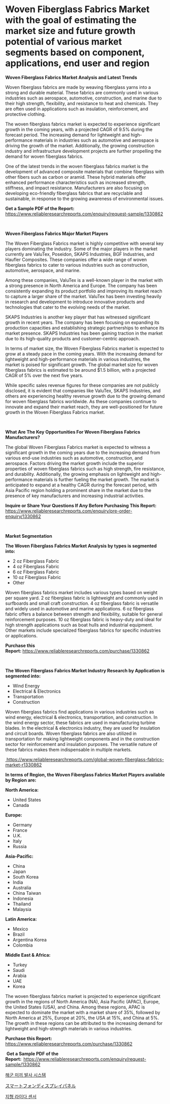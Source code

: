 <p><h1>Woven Fiberglass Fabrics Market with the goal of estimating the market size and future growth potential of various market segments based on component, applications, end user and region</h1></p><p><strong>Woven Fiberglass Fabrics Market Analysis and Latest Trends</strong></p>
<p><p>Woven fiberglass fabrics are made by weaving fiberglass yarns into a strong and durable material. These fabrics are commonly used in various industries such as aerospace, automotive, construction, and marine due to their high strength, flexibility, and resistance to heat and chemicals. They are often used in applications such as insulation, reinforcement, and protective clothing.</p><p>The woven fiberglass fabrics market is expected to experience significant growth in the coming years, with a projected CAGR of 9.5% during the forecast period. The increasing demand for lightweight and high-performance materials in industries such as automotive and aerospace is driving the growth of the market. Additionally, the growing construction industry and infrastructure development projects are further propelling the demand for woven fiberglass fabrics.</p><p>One of the latest trends in the woven fiberglass fabrics market is the development of advanced composite materials that combine fiberglass with other fibers such as carbon or aramid. These hybrid materials offer enhanced performance characteristics such as increased strength, stiffness, and impact resistance. Manufacturers are also focusing on developing eco-friendly fiberglass fabrics that are recyclable and sustainable, in response to the growing awareness of environmental issues.</p></p>
<p><strong>Get a Sample PDF of the Report:&nbsp;</strong> <a href="https://www.reliableresearchreports.com/enquiry/request-sample/1330862">https://www.reliableresearchreports.com/enquiry/request-sample/1330862</a></p>
<p>&nbsp;</p>
<p><strong>Woven Fiberglass Fabrics Major Market Players</strong></p>
<p><p>The Woven Fiberglass Fabrics market is highly competitive with several key players dominating the industry. Some of the major players in the market currently are ValuTex, Poseidon, SKAPS Industries, BGF Industries, and Haufler Composites. These companies offer a wide range of woven fiberglass fabrics to cater to various industries such as construction, automotive, aerospace, and marine.</p><p>Among these companies, ValuTex is a well-known player in the market with a strong presence in North America and Europe. The company has been consistently expanding its product portfolio and improving its market reach to capture a larger share of the market. ValuTex has been investing heavily in research and development to introduce innovative products and technologies that cater to the evolving needs of the market.</p><p>SKAPS Industries is another key player that has witnessed significant growth in recent years. The company has been focusing on expanding its production capacities and establishing strategic partnerships to enhance its market presence. SKAPS Industries has been gaining traction in the market due to its high-quality products and customer-centric approach.</p><p>In terms of market size, the Woven Fiberglass Fabrics market is expected to grow at a steady pace in the coming years. With the increasing demand for lightweight and high-performance materials in various industries, the market is poised for significant growth. The global market size for woven fiberglass fabrics is estimated to be around $1.5 billion, with a projected CAGR of 5% over the next five years.</p><p>While specific sales revenue figures for these companies are not publicly disclosed, it is evident that companies like ValuTex, SKAPS Industries, and others are experiencing healthy revenue growth due to the growing demand for woven fiberglass fabrics worldwide. As these companies continue to innovate and expand their market reach, they are well-positioned for future growth in the Woven Fiberglass Fabrics market.</p></p>
<p>&nbsp;</p>
<p><strong>What Are The Key Opportunities For Woven Fiberglass Fabrics Manufacturers?</strong></p>
<p><p>The global Woven Fiberglass Fabrics market is expected to witness a significant growth in the coming years due to the increasing demand from various end-use industries such as automotive, construction, and aerospace. Factors driving the market growth include the superior properties of woven fiberglass fabrics such as high strength, fire resistance, and durability. Additionally, the growing emphasis on lightweight and high-performance materials is further fueling the market growth. The market is anticipated to expand at a healthy CAGR during the forecast period, with Asia Pacific region holding a prominent share in the market due to the presence of key manufacturers and increasing industrial activities.</p></p>
<p><strong>Inquire or Share Your Questions If Any Before Purchasing This Report:</strong> <a href="https://www.reliableresearchreports.com/enquiry/pre-order-enquiry/1330862">https://www.reliableresearchreports.com/enquiry/pre-order-enquiry/1330862</a></p>
<p>&nbsp;</p>
<p><strong>Market Segmentation</strong></p>
<p><strong>The Woven Fiberglass Fabrics Market Analysis by types is segmented into:</strong></p>
<p><ul><li>2 oz Fiberglass Fabric</li><li>4 oz Fiberglass Fabric</li><li>6 oz Fiberglass Fabric</li><li>10 oz Fiberglass Fabric</li><li>Other</li></ul></p>
<p><p>Woven fiberglass fabrics market includes various types based on weight per square yard. 2 oz fiberglass fabric is lightweight and commonly used in surfboards and small craft construction. 4 oz fiberglass fabric is versatile and widely used in automotive and marine applications. 6 oz fiberglass fabric offers a balance between strength and flexibility, suitable for general reinforcement purposes. 10 oz fiberglass fabric is heavy-duty and ideal for high strength applications such as boat hulls and industrial equipment. Other markets include specialized fiberglass fabrics for specific industries or applications.</p></p>
<p><strong>Purchase this Report:&nbsp;</strong><a href="https://www.reliableresearchreports.com/purchase/1330862">https://www.reliableresearchreports.com/purchase/1330862</a></p>
<p>&nbsp;</p>
<p><strong>The Woven Fiberglass Fabrics Market Industry Research by Application is segmented into:</strong></p>
<p><ul><li>Wind Energy</li><li>Electrical & Electronics</li><li>Transportation</li><li>Construction</li></ul></p>
<p><p>Woven fiberglass fabrics find applications in various industries such as wind energy, electrical & electronics, transportation, and construction. In the wind energy sector, these fabrics are used in manufacturing turbine blades. In the electrical & electronics industry, they are used for insulation and circuit boards. Woven fiberglass fabrics are also utilized in transportation for making lightweight components and in the construction sector for reinforcement and insulation purposes. The versatile nature of these fabrics makes them indispensable in multiple markets.</p></p>
<p><a href="https://www.reliableresearchreports.com/global-woven-fiberglass-fabrics-market-r1330862">&nbsp;https://www.reliableresearchreports.com/global-woven-fiberglass-fabrics-market-r1330862</a></p>
<p><strong>In terms of Region, the Woven Fiberglass Fabrics Market Players available by Region are:</strong></p>
<p>
    <p> <strong> North America: </strong>
        <ul>
            <li>United States</li>
            <li>Canada</li>
        </ul>
        </p> 
    <p> <strong> Europe: </strong>
        <ul>
            <li>Germany</li>
            <li>France</li>
            <li>U.K.</li>
            <li>Italy</li>
            <li>Russia</li>
        </ul>
        </p> 
    <p> <strong> Asia-Pacific: </strong>
        <ul>
            <li>China</li>
            <li>Japan</li>
            <li>South Korea</li>
            <li>India</li>
            <li>Australia</li>
            <li>China Taiwan</li>
            <li>Indonesia</li>
            <li>Thailand</li>
            <li>Malaysia</li>
        </ul>
        </p> 
    <p> <strong> Latin America: </strong>
        <ul>
            <li>Mexico</li>
            <li>Brazil</li>
            <li>Argentina Korea</li>
            <li>Colombia</li>
        </ul>
        </p> 
    <p> <strong> Middle East & Africa: </strong>
        <ul>
            <li>Turkey</li>
            <li>Saudi</li>
            <li>Arabia</li>
            <li>UAE</li>
            <li>Korea</li>
        </ul>
    </p>
    </p>
<p><p>The woven fiberglass fabrics market is projected to experience significant growth in the regions of North America (NA), Asia Pacific (APAC), Europe, the United States (USA), and China. Among these regions, APAC is expected to dominate the market with a market share of 35%, followed by North America at 25%, Europe at 20%, the USA at 15%, and China at 5%. The growth in these regions can be attributed to the increasing demand for lightweight and high-strength materials in various industries.</p></p>
<p><strong>Purchase this Report: </strong><a href="https://www.reliableresearchreports.com/purchase/1330862">https://www.reliableresearchreports.com/purchase/1330862</a></p>
<p>&nbsp;<strong>Get a Sample PDF of the Report:&nbsp;&nbsp;</strong><a href="https://www.reliableresearchreports.com/enquiry/request-sample/1330862">https://www.reliableresearchreports.com/enquiry/request-sample/1330862</a></p>
<p><strong></strong></p>
<p><p><a href="https://github.com/oajzkywllm460/Market-Research-Report-List-2/blob/main/7777397106776.md">해군 미끼 발사 시스템</a></p><p><a href="https://github.com/KenyonJohns/Market-Research-Report-List-1/blob/main/2973530111651.md">スマートフォンディスプレイパネル</a></p><p><a href="https://github.com/DavidCarter19662022/Market-Research-Report-List-1/blob/main/6140834106775.md">지형 라이다 센서</a></p></p>